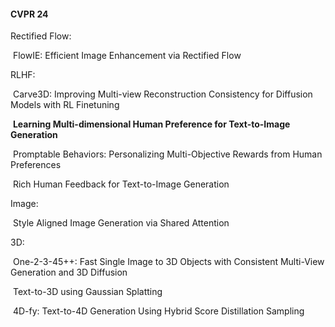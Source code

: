 #### CVPR 24

Rectified Flow:

​	FlowIE: Efficient Image Enhancement via Rectified Flow



RLHF:

​	Carve3D: Improving Multi-view Reconstruction Consistency for Diffusion Models with RL Finetuning

​	**Learning Multi-dimensional Human Preference for Text-to-Image Generation**

​	Promptable Behaviors: Personalizing Multi-Objective Rewards from Human Preferences

​	Rich Human Feedback for Text-to-Image Generation



Image:

​	Style Aligned Image Generation via Shared Attention



3D:

​	One-2-3-45++: Fast Single Image to 3D Objects with Consistent Multi-View Generation and 3D Diffusion

​	Text-to-3D using Gaussian Splatting

​	4D-fy: Text-to-4D Generation Using Hybrid Score Distillation Sampling